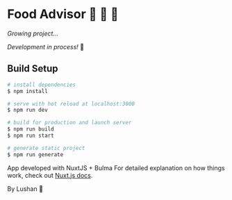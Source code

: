 # Food Advisor :hamburger: :fries: :shaved_ice:
_Growing project..._

_Development in process!_ :stars:

## Build Setup

```bash
# install dependencies
$ npm install

# serve with hot reload at localhost:3000
$ npm run dev

# build for production and launch server
$ npm run build
$ npm run start

# generate static project
$ npm run generate
```
App developed with NuxtJS + Bulma
For detailed explanation on how things work, check out [Nuxt.js docs](https://nuxtjs.org).

By Lushan :stars:
